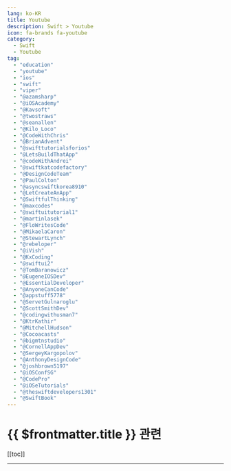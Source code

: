 ```yaml
---
lang: ko-KR
title: Youtube
description: Swift > Youtube
icon: fa-brands fa-youtube
category: 
  - Swift
  - Youtube
tag: 
  - "education"
  - "youtube"
  - "ios"
  - "swift"
  - "viper"
  - "@azamsharp"
  - "@iOSAcademy"
  - "@Kavsoft"
  - "@twostraws"
  - "@seanallen"
  - "@Kilo_Loco"
  - "@CodeWithChris"
  - "@BrianAdvent"
  - "@swifttutorialsforios"
  - "@LetsBuildThatApp"
  - "@codeWithAndrei"
  - "@swiftkatcodefactory"
  - "@DesignCodeTeam"
  - "@PaulColton"
  - "@asyncswiftkorea8910"
  - "@LetCreateAnApp"
  - "@SwiftfulThinking"
  - "@maxcodes"
  - "@swiftuitutorial1"
  - "@martinlasek"
  - "@FloWritesCode"
  - "@MikaelaCaron"
  - "@StewartLynch"
  - "@rebeloper"
  - "@iVish"
  - "@KxCoding"
  - "@swiftui2"
  - "@TomBaranowicz"
  - "@EugeneIOSDev"
  - "@EssentialDeveloper"
  - "@AnyoneCanCode"
  - "@appstuff5778"
  - "@ServetGulnaroglu"
  - "@ScottSmithDev"
  - "@codingwithusman7"
  - "@KtrKathir"
  - "@MitchellHudson"
  - "@Cocoacasts"
  - "@bigmtnstudio"
  - "@CornellAppDev"
  - "@SergeyKargopolov"
  - "@AnthonyDesignCode"
  - "@joshbrown5197"
  - "@iOSConfSG"
  - "@CodePro"
  - "@iOSeTutorials"
  - "@theswiftdevelopers1301"
  - "@SwiftBook"
---
```


# {{ $frontmatter.title }} 관련

[[toc]]

---

<MyYouTubeItems jsonName="yu-azamsharp" /><!-- azamsharp -->
<MyYouTubeItems jsonName="yu-iOSAcademy" /><!-- iOS Academy -->
<MyYouTubeItems jsonName="yu-Kavsoft" /><!-- Kavsoft -->
<MyYouTubeItems jsonName="yu-twostraws" /><!-- Paul Hudson -->
<MyYouTubeItems jsonName="yu-seanallen" /><!-- Sean Allen -->
<MyYouTubeItems jsonName="yu-Kilo_Loco" /><!-- Kilo Loco -->
<MyYouTubeItems jsonName="yu-CodeWithChris" /><!-- CodeWithChris -->
<MyYouTubeItems jsonName="yu-BrianAdvent" /><!-- Brian Advent -->
<MyYouTubeItems jsonName="yu-swifttutorialsforios" /><!-- Swift Tutorials -->
<MyYouTubeItems jsonName="yu-LetsBuildThatApp" /><!-- Lets Build That App -->
<MyYouTubeItems jsonName="yu-codeWithAndrei" /><!-- Code with Andrei -->
<MyYouTubeItems jsonName="yu-swiftkatcodefactory" /><!-- Swift Kat Code Factory -->
<MyYouTubeItems jsonName="yu-DesignCodeTeam" /><!-- DesignCode -->
<MyYouTubeItems jsonName="yu-PaulColton" /><!-- Paul Colton -->
<MyYouTubeItems jsonName="yu-asyncswiftkorea8910" /><!-- Async Swift Korea -->
<MyYouTubeItems jsonName="yu-LetCreateAnApp" /><!-- Let Create An App -->
<MyYouTubeItems jsonName="yu-SwiftfulThinking" /><!-- Swiftful Thinking -->
<MyYouTubeItems jsonName="yu-maxcodes" /><!-- maxcodes -->
<MyYouTubeItems jsonName="yu-coreswiftui" /><!-- Core SwiftUI: Animation & Design -->
<MyYouTubeItems jsonName="yu-martinlasek" /><!-- Martin Lasek -->
<MyYouTubeItems jsonName="yu-FloWritesCode" /><!-- Flo writes Code -->
<MyYouTubeItems jsonName="yu-MikaelaCaron" /><!-- Mikaela Caron -->
<MyYouTubeItems jsonName="yu-StewartLynch" /><!-- Stewart Lynch -->
<MyYouTubeItems jsonName="yu-rebeloper" /><!-- Rebeloper - Rebel Developer -->
<MyYouTubeItems jsonName="yu-iVish" /><!-- iVish -->
<MyYouTubeItems jsonName="yu-KxCoding" /><!-- KxCoding -->
<MyYouTubeItems jsonName="yu-swiftui2" /><!-- App Designer2 -->
<MyYouTubeItems jsonName="yu-TomBaranowicz" /><!-- Tom Baranowicz -->
<MyYouTubeItems jsonName="yu-Eugene.Berezin" /><!-- Eugene Berezin -->
<MyYouTubeItems jsonName="yu-EssentialDeveloper" /><!-- Essential Developer -->
<MyYouTubeItems jsonName="yu-AnyoneCanCode" /><!-- Anyone Can Code -->
<MyYouTubeItems jsonName="yu-appstuff5778" /><!-- AppStuff -->
<MyYouTubeItems jsonName="yu-ServetGulnaroglu" /><!-- Servet Gulnaroglu -->
<MyYouTubeItems jsonName="yu-ScottSmithDev" /><!-- Scott Smith -->
<MyYouTubeItems jsonName="yu-codingwithusman7" /><!-- Coding With Usman -->
<MyYouTubeItems jsonName="yu-KtrKathir" /><!-- KtrKathir -->
<MyYouTubeItems jsonName="yu-MitchellHudson" /><!-- Mitchell Hudson -->
<MyYouTubeItems jsonName="yu-Cocoacasts" /><!-- Cocoacasts -->
<MyYouTubeItems jsonName="yu-bigmtnstudio" /><!-- Mark Moeykens -->
<MyYouTubeItems jsonName="yu-CornellAppDev" /><!-- Cornell AppDev -->
<MyYouTubeItems jsonName="yu-SergeyKargopolov" /><!-- Sergey Kargopolov -->
<MyYouTubeItems jsonName="yu-AnthonyDesignCode" /><!-- Code With Ant -->
<MyYouTubeItems jsonName="yu-joshbrown5197" /><!-- Josh Brown -->
<MyYouTubeItems jsonName="yu-iOSConfSG" /><!-- iOS Conf SG -->
<MyYouTubeItems jsonName="yu-CodePro" /><!-- Code Pro -->
<MyYouTubeItems jsonName="yu-iOSeTutorials" /><!-- iOS eTutorials -->
<MyYouTubeItems jsonName="yu-theswiftdevelopers1301" /><!-- The Swift Developers -->
<MyYouTubeItems jsonName="yu-SwiftBook" /><!-- SwiftBook -->
<MyYouTubeItems jsonName="yu-haipp9931" /><!-- Haipp -->
<MyYouTubeItems jsonName="yu-DucTranFan" /><!-- David Tran -->
<MyYouTubeItems jsonName="yu-CODEMOBILEUK" /><!-- CODEMOBILE -->
<MyYouTubeItems jsonName="yu-AppleProgramming" /><!-- AppleProgramming -->
<MyYouTubeItems jsonName="yu-MakeSchoolCS" /><!-- Make School -->
<MyYouTubeItems jsonName="yu-SwiftHeroes" /><!-- Swift Heroes -->
<MyYouTubeItems jsonName="yu-stanford" /><!-- Stanford -->
<MyYouTubeItems jsonName="yu-SergioBecerril" /><!-- Sergio Becerril -->
<MyYouTubeItems jsonName="yu-goldthumb" /><!-- Golden Thumb -->
<MyYouTubeItems jsonName="yu-dev_jeongdaeri" /><!-- 개발하는 정대리 -->
<MyYouTubeItems jsonName="yu-Sketch2React" /><!-- Sketch2React -->
<MyYouTubeItems jsonName="yu-minicgil4036" /><!-- 미닉길 Minic GIL -->
<MyYouTubeItems jsonName="yu-LearnWithKarl" /><!-- Learn to Code with Karl -->
<MyYouTubeItems jsonName="yu-auc_anz" /><!-- AUC_ANZ -->
<MyYouTubeItems jsonName="yu-swiftwithyash" /><!-- Swift with Yash -->
<MyYouTubeItems jsonName="yu-DavidChoiProgrammer" /><!-- David Choi -->
<MyYouTubeItems jsonName="yu-vedsar1" /><!-- Alok Upadhyay -->
<MyYouTubeItems jsonName="yu-VasilNunev" /><!-- Vasil Blanco-Nunev -->
<MyYouTubeItems jsonName="yu-Algolia" /><!-- Algolia -->
<MyYouTubeItems jsonName="yu-BeyondOnesAndZeros" /><!-- BeyondOnesAndZeros -->
<MyYouTubeItems jsonName="yu-HarsivoEdu" /><!-- Harsivo Edu -->
<MyYouTubeItems jsonName="yu-boiledDeveloper" /><!-- 삶은개발 -->
<MyYouTubeItems jsonName="yu-AFSwiftTutorials" /><!-- AF Swift Tutorials -->
<MyYouTubeItems jsonName="yu-PaulSolt" /><!-- Paul Solt -->
<MyYouTubeItems jsonName="yu-KWDC23" /><!-- KWDC -->
<MyYouTubeItems jsonName="yu-allen_ios" /><!-- iOS개발자 앨런 -->
<MyYouTubeItems jsonName="yu-EduardoRosasOsorno" /><!-- Eduardo Rosas -->
<MyYouTubeItems jsonName="yu-1TheSwiftGuy" /><!-- The Swift Guy -->
<MyYouTubeItems jsonName="yu-yagom" /><!-- yagom -->
<MyYouTubeItems jsonName="yu-DDuan" /><!-- Daniel Duan -->
<MyYouTubeItems jsonName="yu-woozoobro" /><!-- woozoobro -->
<MyYouTubeItems jsonName="yu-easytoswift7018" /><!-- EasytoSwift -->
<MyYouTubeItems jsonName="yu-AboutTech-official" /><!-- About Tech -->
<MyYouTubeItems jsonName="yu-WingsOfUtu" /><!-- Wings of Utu -->
<MyYouTubeItems jsonName="yu-FullQueueDeveloper" /><!-- Full Queue Developer -->
<MyYouTubeItems jsonName="yu-iVish" /><!-- iVish -->
<MyYouTubeItems jsonName="yu-user-cd7cc6hf7j" /><!-- 김경호 -->
<MyYouTubeItems jsonName="yu-MelbourneCocoaHeads" /><!-- Melbourne CocoaHeads -->
<MyYouTubeItems jsonName="yu-chmyoungsu" /><!-- chaems -->
<MyYouTubeItems jsonName="yu-DanielSincere" /><!-- Daniel Sincere -->
<MyYouTubeItems jsonName="yu-AppleDeveloper" /><!-- Apple Developer -->
<MyYouTubeItems jsonName="yu-tom-delalande" /><!-- Tom Delalande -->
<MyYouTubeItems jsonName="yu-shubham_iosdev" /> <!-- Shubham Singh -->
<MyYouTubeItems jsonName="yu-AivarsMeijers" /><!-- Aivars Meijers -->
<MyYouTubeItems jsonName="yu-XCA" /><!-- Xcoding with Alfian -->
<MyYouTubeItems jsonName="yu-swiftandtips" /><!-- Swift and Tips -->
<MyYouTubeItems jsonName="yu-Developingperspective" /><!-- DevelopingPerspective -->
<MyYouTubeItems jsonName="yu-birch_js" /><!-- Jamie Birch -->
<MyYouTubeItems jsonName="yu-SwiftServerSide" /><!-- Swift Server Side -->
<MyYouTubeItems jsonName="yu-henribredt8841" /><!-- Henri Bredt -->
<MyYouTubeItems jsonName="yu-SoftwareToolTime" /><!-- Software Tool Time -->
<MyYouTubeItems jsonName="yu-코딩도우미" /><!-- 코딩도우미 -->

<TagLinks/>
